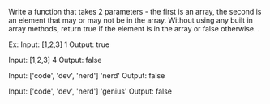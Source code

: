 Write a function that takes 2 parameters - the first is an array, the second is an element that may or may not be in the array. 
Without using any built in array methods, return true if the element is in the array or false otherwise. 
. 

Ex:
Input: [1,2,3]  1
Output: true

Input: [1,2,3]  4
Output: false

Input: ['code', 'dev', 'nerd']  'nerd'
Output: false

Input: ['code', 'dev', 'nerd']  'genius'
Output: false